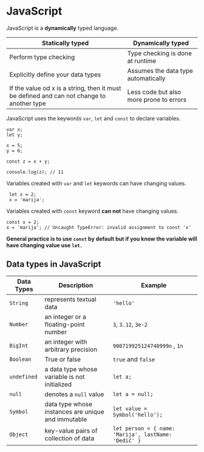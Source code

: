 # JavaScript

JavaScript is a **dynamically** typed language.

| Statically typed | Dynamically typed |
| ------------- | ------------- |
| Perform type checking | Type checking is done at runtime |
| Explicitly define your data types | Assumes the data type automatically |
| If the value od x is a string, then it must be defined and can not change to another type | Less code but also more prone to errors |

JavaScript uses the keywords `var`, `let` and `const` to declare variables.

```
var x;
let y;

x = 5;
y = 6;

const z = x + y;

console.log(z); // 11
```

Variables created with `var` and `let` keywords can have changing values.
````
 let x = 2;
 x = 'marija';
 ````

Variables created with `const` keyword **can not** have changing values.
````
const x = 2;
x = 'marija'; // Uncaught TypeError: invalid assignment to const 'x'
````


**General practice is to use `const` by default but if you know the variable will have changing value use `let`.**

## Data types in JavaScript

| Data Types | Description | Example |
| ------------- | ------------- | ------------- |
| `String` | represents textual data | `'hello'` |
| `Number` | an integer or a floating-point number | `3`, `3.12`, `3e-2` |
| `BigInt` | an integer with arbitrary precision | `900719925124740999n` , `1n` |
| `Boolean` | True or false | `true` and `false` |
| `undefined` | a data type whose variable is not initialized | `let a;` |
| `null` | denotes a `null` value | `let a = null;` |
| `Symbol` | data type whose instances are unique and immutable | `let value = Symbol('hello');` |
| `Object` | key-value pairs of collection of data | `let person = { name: 'Marija', lastName: 'Dedić' }` |



